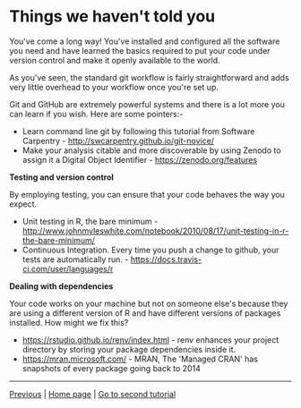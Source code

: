 # Things we haven't told you

You've come a long way! You've installed and configured all the software you need and have learned the basics required to put your code under version control and make it openly available to the world.

As you've seen, the standard git workflow is fairly straightforward and adds very little overhead to your workflow once you're set up. 

Git and GitHub are extremely powerful systems and there is a lot more you can learn if you wish. Here are some pointers:-

* Learn command line git by following this tutorial from Software Carpentry - <a href="http://swcarpentry.github.io/git-novice/" target ="_blank">http://swcarpentry.github.io/git-novice/</a>
* Make your analysis citable and more discoverable by using Zenodo to assign it a Digital Object Identifier - <a href="https://zenodo.org/features" target ="_blank">https://zenodo.org/features</a>

**Testing and version control**

By employing testing, you can ensure that your code behaves the way you expect.

* Unit testing in R, the bare minimum - <a href="http://www.johnmyleswhite.com/notebook/2010/08/17/unit-testing-in-r-the-bare-minimum/" target ="_blank">http://www.johnmyleswhite.com/notebook/2010/08/17/unit-testing-in-r-the-bare-minimum/</a>
* Continuous Integration. Every time you push a change to github, your tests are automatically run. - <a href="https://docs.travis-ci.com/user/languages/r" target ="_blank">https://docs.travis-ci.com/user/languages/r</a>

**Dealing with dependencies**

Your code works on your machine but not on someone else's because they are using a different version of R and have different versions of packages installed. How might we fix this?

* <a href="https://rstudio.github.io/renv/index.html" target ="_blank">https://rstudio.github.io/renv/index.html</a> - renv enhances your project directory by storing your package dependencies inside it.
* <a href="https://mran.microsoft.com/" target ="_blank">https://mran.microsoft.com/</a> - MRAN, The 'Managed CRAN' has snapshots of every package going back to 2014  

***

[Previous](./created_earlier.md) | <a href="https://malikaihle.github.io/Introduction-RStudio-Git-GitHub" target ="_blank">Home page</a> | <a href="https://malikaihle.github.io/Collaborative-RStudio-GitHub/" target ="_blank">Go to second tutorial</a>
 
